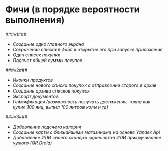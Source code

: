 Фичи (в порядке вероятности выполнения)
=======================================

###v1###
 - *Создание одно главного экрана*
 - *Сохранение списка в файл и открытие его при запуске приложения* 
 - *Один список покупки*
 - *Подсчет общей суммы покупок*

###v2###
 - *Иконки продуктов*
 - *Создание нового списка покупок с отправление старого в архив*
 - *Создание архива списков покупок*
 - *Экспорт документов*
 - *Геймификация (возможность получать достижения, такие как - купил 100 яиц, выпил 100 литров колы и тд)*
 
###v3###
 - *Добавление подсчета калории*
 - *Создание карты с ближайшими магазинами на основе Yandex Api*
 - *Добавление ИЛИ своего сканера скриншотов ИЛИ прикручивание чужого (QR Droid)*
